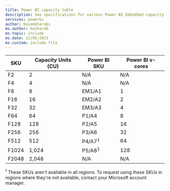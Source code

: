```yaml
---
title: Power BI capacity table
description: See specifications for various Power BI Embedded capacity SKUs, including the v-core count, the max memory per semantic model and query, and other information.
services: powerbi
author: KesemSharabi
ms.author: kesharab
ms.topic: include
ms.date: 11/05/2023
ms.custom: include file
---
```


| SKU   | Capacity Units (CU) | Power BI SKU      | Power BI v-cores |
| ----- | ------------------- | ----------------- | ---------------- |
| F2    |                   2 | N/A               |              N/A |
| F4    |                   4 | N/A               |              N/A |
| F8    |                   8 | EM1/A1            |                1 |
| F16   |                  16 | EM2/A2            |                2 |
| F32   |                  32 | EM3/A3            |                4 |
| F64   |                  64 | P1/A4             |                8 |
| F128  |                 128 | P2/A5             |               16 |
| F256  |                 256 | P3/A6             |               32 |
| F512  |                 512 | P4/A7<sup>1</sup> |               64 |
| F1024 |               1,024 | P5/A8<sup>1</sup> |              128 |
| F2048 |               2,048 | N/A               |              N/A |

<sup>1</sup> These SKUs aren't available in all regions. To request using these SKUs in regions where they're not available, contact your Microsoft account manager.
